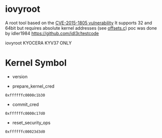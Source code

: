 # iovyroot
A root tool based on the [CVE-2015-1805 vulnerability](https://access.redhat.com/security/cve/cve-2015-1805)
It supports 32 and 64bit but requires absolute kernel addresses (see [offsets.c](jni/offsets.c))
poc was done by idler1984 https://github.com/idl3r/testcode

iovyroot KYOCERA KYV37 ONLY

Kernel Symbol
========

* version

* prepare_kernel_cred

 `0xffffffc0000c1b30`
 
* commit_cred

 `0xffffffc0000c17d0`
 
* reset_security_ops

 `0xffffffc00023d3d0`
 